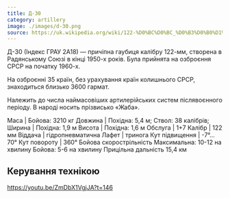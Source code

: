 ```yaml
---
title: Д-30
category: artillery
image: ./images/d-30.png
source: https://uk.wikipedia.org/wiki/122-%D0%BC%D0%BC_%D0%B3%D0%B0%D1%83%D0%B1%D0%B8%D1%86%D1%8F_%D0%94-30
---
```

Д-30 (Індекс ГРАУ 2А18) — причіпна гаубиця калібру 122-мм, створена в Радянському Союзі в кінці 1950-х років. Була прийнята на озброєння СРСР на початку 1960-х.

На озброєнні 35 країн, без урахування країн колишнього СРСР, знаходиться близько 3600 гармат.

Належить до числа наймасовіших артилерійських систем післявоєнного періоду. В народі носить прізвисько «Жаба».

Маса | 	Бойова: 3210 кг
Довжина | 	Похідна: 5,4 м; Ствол: 38 калібрів;
Ширина |	Похідна: 1,9 м
Висота |	Похідна: 1,6 м
Обслуга |	1+7
Калібр |	122 мм
Віддача |	гідропневматична
Лафет |	тринога
Кут підвищення |	-7°…70°
Кут повороту |	360°
Бойова скорострільність 	Максимальна: 10-12 на хвилину
Бойова: 5-6 на хвилину
Прицільна дальність 	15,4 км

## Керування технікою

https://youtu.be/ZmDbX1VgjJA?t=146